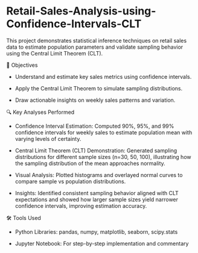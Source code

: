 # Retail-Sales-Analysis-using-Confidence-Intervals-CLT

This project demonstrates statistical inference techniques on retail sales data to estimate population parameters and validate sampling behavior using the Central Limit Theorem (CLT).

📌 Objectives

- Understand and estimate key sales metrics using confidence intervals.

- Apply the Central Limit Theorem to simulate sampling distributions.

- Draw actionable insights on weekly sales patterns and variation.

🔍 Key Analyses Performed

- Confidence Interval Estimation: Computed 90%, 95%, and 99% confidence intervals for weekly sales to estimate population mean with varying levels of certainty.

- Central Limit Theorem (CLT) Demonstration: Generated sampling distributions for different sample sizes (n=30, 50, 100), illustrating how the sampling distribution of the mean approaches normality.

- Visual Analysis: Plotted histograms and overlayed normal curves to compare sample vs population distributions.

- Insights: Identified consistent sampling behavior aligned with CLT expectations and showed how larger sample sizes yield narrower confidence intervals, improving estimation accuracy.

🛠️ Tools Used

- Python Libraries: pandas, numpy, matplotlib, seaborn, scipy.stats

- Jupyter Notebook: For step-by-step implementation and commentary
